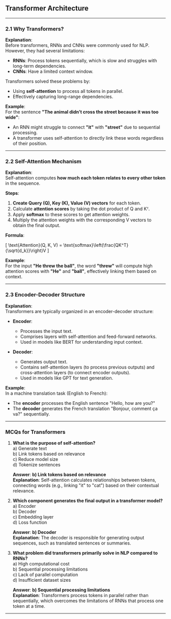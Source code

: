 
## Transformer Architecture

---

### 2.1 Why Transformers?

**Explanation**:  
Before transformers, RNNs and CNNs were commonly used for NLP. However, they had several limitations:

- **RNNs**: Process tokens sequentially, which is slow and struggles with long-term dependencies.
- **CNNs**: Have a limited context window.

Transformers solved these problems by:

- Using **self-attention** to process all tokens in parallel.
- Effectively capturing long-range dependencies.

**Example**:  
For the sentence **"The animal didn’t cross the street because it was too wide"**:

- An RNN might struggle to connect **"it"** with **"street"** due to sequential processing.
- A transformer uses self-attention to directly link these words regardless of their position.

---

### 2.2 Self-Attention Mechanism

**Explanation**:  
Self-attention computes **how much each token relates to every other token** in the sequence.

**Steps**:

1. **Create Query (Q), Key (K), Value (V) vectors** for each token.
2. Calculate **attention scores** by taking the dot product of Q and Kᵀ.
3. Apply **softmax** to these scores to get attention weights.
4. Multiply the attention weights with the corresponding V vectors to obtain the final output.

**Formula**:

\[
\text{Attention}(Q, K, V) = \text{softmax}\left(\frac{QK^T}{\sqrt{d_k}}\right)V
\]

**Example**:  
For the input **"He threw the ball"**, the word **"threw"** will compute high attention scores with **"He"** and **"ball"**, effectively linking them based on context.

---

### 2.3 Encoder-Decoder Structure

**Explanation**:  
Transformers are typically organized in an encoder-decoder structure:

- **Encoder**:

  - Processes the input text.
  - Comprises layers with self-attention and feed-forward networks.
  - Used in models like BERT for understanding input context.

- **Decoder**:
  - Generates output text.
  - Contains self-attention layers (to process previous outputs) and cross-attention layers (to connect encoder outputs).
  - Used in models like GPT for text generation.

**Example**:  
In a machine translation task (English to French):

- The **encoder** processes the English sentence "Hello, how are you?"
- The **decoder** generates the French translation "Bonjour, comment ça va?" sequentially.

---

### MCQs for Transformers

1. **What is the purpose of self-attention?**  
   a) Generate text  
   b) Link tokens based on relevance  
   c) Reduce model size  
   d) Tokenize sentences

   **Answer**: **b) Link tokens based on relevance**  
   **Explanation**: Self-attention calculates relationships between tokens, connecting words (e.g., linking "it" to "cat") based on their contextual relevance.

2. **Which component generates the final output in a transformer model?**  
   a) Encoder  
   b) Decoder  
   c) Embedding layer  
   d) Loss function

   **Answer**: **b) Decoder**  
   **Explanation**: The decoder is responsible for generating output sequences, such as translated sentences or summaries.

3. **What problem did transformers primarily solve in NLP compared to RNNs?**  
   a) High computational cost  
   b) Sequential processing limitations  
   c) Lack of parallel computation  
   d) Insufficient dataset sizes

   **Answer**: **b) Sequential processing limitations**  
   **Explanation**: Transformers process tokens in parallel rather than sequentially, which overcomes the limitations of RNNs that process one token at a time.

---
